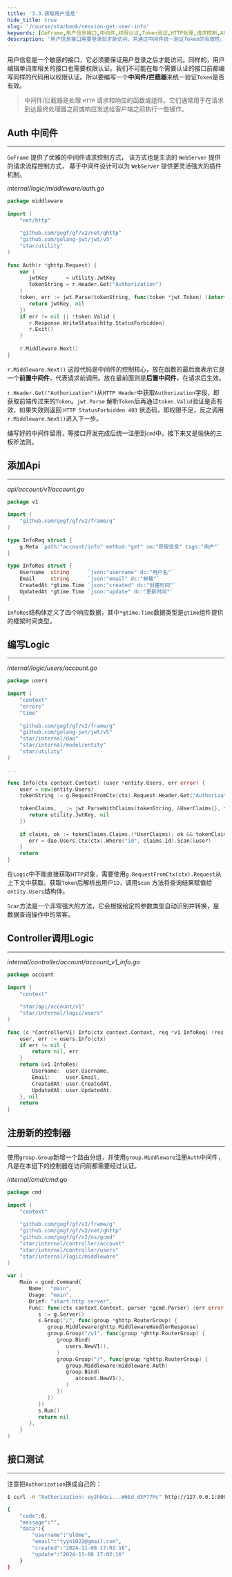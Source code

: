 ```yaml
---
title: '3.3.获取用户信息'
hide_title: true
slug: '/course/starbook/session-get-user-info'
keywords: [GoFrame,用户信息接口,中间件,权限认证,Token验证,HTTP处理,请求控制,API设计,JWT解析,接口开发]
description: '用户信息接口需要登录后才能访问，并通过中间件统一验证Token的有效性。GoFrame框架提供了灵活的中间件机制，支持请求前后操作。通过Auth中间件验证HTTP请求中的Token，在Logic中解析Token获取用户信息，并通过定义Api和Controller调用控制器进行接口注册，实现用户信息接口的访问控制和权限认证。'
---
```

用户信息是一个敏感的接口，它必须要保证用户登录之后才能访问。同样的，用户编辑单词库相关的接口也需要权限认证。我们不可能在每个需要认证的接口前都编写同样的代码用以权限认证。所以要编写一个**中间件/拦截器**来统一验证`Token`是否有效。

> 中间件/拦截器是处理 `HTTP` 请求和响应的函数或组件。它们通常用于在请求到达最终处理器之前或响应发送给客户端之前执行一些操作。

## Auth 中间件
---
`GoFrame` 提供了优雅的中间件请求控制方式， 该方式也是主流的 `WebServer` 提供的请求流程控制方式， 基于中间件设计可以为 `WebServer` 提供更灵活强大的插件机制。

*internal/logic/middleware/auth.go*
```go
package middleware  
  
import (  
    "net/http"  
    
    "github.com/gogf/gf/v2/net/ghttp"
    "github.com/golang-jwt/jwt/v5"
    "star/utility"
)  
  
func Auth(r *ghttp.Request) {  
    var (  
       jwtKey      = utility.JwtKey  
       tokenString = r.Header.Get("Authorization")  
    )  
    token, err := jwt.Parse(tokenString, func(token *jwt.Token) (interface{}, error) {  
       return jwtKey, nil  
    })  
    if err != nil || !token.Valid {  
       r.Response.WriteStatus(http.StatusForbidden)  
       r.Exit()  
    }  
  
    r.Middleware.Next()  
}
```

`r.Middleware.Next()` 这段代码是中间件的控制核心，放在函数的最后面表示它是一个**前置中间件**，代表请求前调用。放在最前面则是**后置中间件**，在请求后生效。

`r.Header.Get("Authorization")`从`HTTP Header`中获取`Authorization`字段，即获取前端传过来的`Token`。`jwt.Parse` 解析`Token`后再通过`token.Valid`验证是否有效，如果失效则返回 `HTTP StatusForbidden 403` 状态码，即权限不足，反之调用`r.Middleware.Next()`进入下一步。

编写好的中间件留用，等接口开发完成后统一注册到`cmd`中。接下来又是愉快的三板斧法则。

## 添加Api
---
*api/account/v1/account.go*
```go
package v1  
  
import (  
    "github.com/gogf/gf/v2/frame/g"  
)  
  
type InfoReq struct {  
    g.Meta `path:"account/info" method:"get" sm:"获取信息" tags:"用户"`  
}  
  
type InfoRes struct {  
    Username  string      `json:"username" dc:"用户名"`  
    Email     string      `json:"email" dc:"邮箱"`  
    CreatedAt *gtime.Time `json:"created" dc:"创建时间"`  
    UpdatedAt *gtime.Time `json:"update" dc:"更新时间"`  
}
```

`InfoRes`结构体定义了四个响应数据，其中`*gtime.Time`数据类型是`gtime`组件提供的框架时间类型。

## 编写Logic
---
*internal/logic/users/account.go*
```go
package users  
  
import (  
    "context"  
    "errors"
    "time"  
    
    "github.com/gogf/gf/v2/frame/g"
    "github.com/golang-jwt/jwt/v5"
    "star/internal/dao"    
    "star/internal/model/entity"    
    "star/utility"
)

...

func Info(ctx context.Context) (user *entity.Users, err error) {  
    user = new(entity.Users)  
    tokenString := g.RequestFromCtx(ctx).Request.Header.Get("Authorization")  
  
    tokenClaims, _ := jwt.ParseWithClaims(tokenString, &UserClaims{}, func(token *jwt.Token) (interface{}, error) {  
       return utility.JwtKey, nil  
    })  
  
    if claims, ok := tokenClaims.Claims.(*UserClaims); ok && tokenClaims.Valid {  
       err = dao.Users.Ctx(ctx).Where("id", claims.Id).Scan(&user)  
    }  
    return  
}
```

在`Logic`中不能直接获取`HTTP`对象，需要使用`g.RequestFromCtx(ctx).Request`从上下文中获取。获取`Token`后解析出用户`ID`，调用`Scan` 方法将查询结果赋值给`entity.Users`结构体。

`Scan`方法是一个非常强大的方法，它会根据给定的参数类型自动识别并转换，是数据查询操作中的常客。

## Controller调用Logic
---
*internal/controller/account/account_v1_info.go*
```go
package account  
  
import (  
    "context"  
    
    "star/api/account/v1"
    "star/internal/logic/users"
)  
  
func (c *ControllerV1) Info(ctx context.Context, req *v1.InfoReq) (res *v1.InfoRes, err error) {  
    user, err := users.Info(ctx)  
    if err != nil {  
        return nil, err  
    }  
    return &v1.InfoRes{  
        Username:  user.Username,  
        Email:     user.Email,  
        CreatedAt: user.CreatedAt,  
        UpdatedAt: user.UpdatedAt,  
    }, nil
    return  
}
```

## 注册新的控制器
---
使用`group.Group`新增一个路由分组，并使用`group.Middleware`注册`Auth`中间件，凡是在本组下的控制器在访问前都需要经过认证。

*internal/cmd/cmd.go*
```go
package cmd  
  
import (  
    "context"  
  
    "github.com/gogf/gf/v2/frame/g"
    "github.com/gogf/gf/v2/net/ghttp"
    "github.com/gogf/gf/v2/os/gcmd"
    "star/internal/controller/account"
    "star/internal/controller/users"
    "star/internal/logic/middleware"
)  
  
var (  
    Main = gcmd.Command{  
       Name:  "main",  
       Usage: "main",  
       Brief: "start http server",  
       Func: func(ctx context.Context, parser *gcmd.Parser) (err error) {  
          s := g.Server()  
          s.Group("/", func(group *ghttp.RouterGroup) {  
             group.Middleware(ghttp.MiddlewareHandlerResponse)  
             group.Group("/v1", func(group *ghttp.RouterGroup) {  
                group.Bind(  
                   users.NewV1(),  
                )  
                group.Group("/", func(group *ghttp.RouterGroup) {  
                   group.Middleware(middleware.Auth)  
                   group.Bind(  
                      account.NewV1(),  
                   )  
                })  
             })  
          })  
          s.Run()  
          return nil  
       },  
    }  
)
```

## 接口测试
---
注意把`Authorization`换成自己的：
```bash
$ curl -H "Authorization: eyJhbGci...W6Ed_d3P77Mc" http://127.0.0.1:8000/v1/account/info

{
    "code":0,
    "message":"",
    "data":{
        "username":"oldme",
        "email":"tyyn1022@gmail.com",
        "created":"2024-11-08 17:02:16",
        "update":"2024-11-08 17:02:16"
    }
}
```